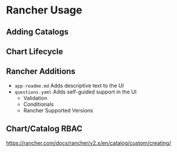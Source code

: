 # Rancher Usage

## Adding Catalogs

## Chart Lifecycle

## Rancher Additions

- `app-readme.md` Adds descriptive text to the UI
- `questions.yaml` Adds self-guided support in the UI
  -  Validation
  -  Conditionals
  -  Rancher Supported Versions

## Chart/Catalog RBAC

https://rancher.com/docs/rancher/v2.x/en/catalog/custom/creating/

